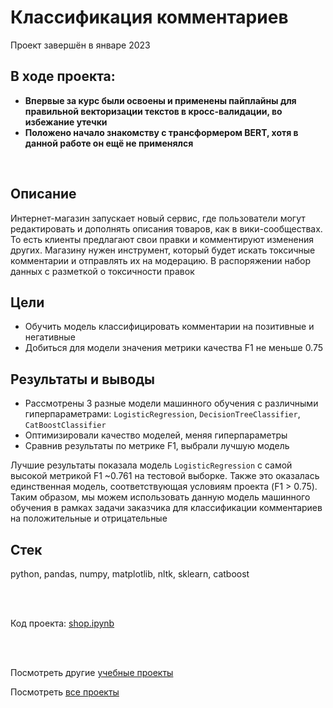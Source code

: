 # Классификация комментариев
Проект завершён в январе 2023

## В ходе проекта:
- **Впервые за курс были освоены и применены пайплайны для правильной векторизации текстов в кросс-валидации, во избежание утечки**
- **Положено начало знакомству с трансформером BERT, хотя в данной работе он ещё не применялся**

<br>

## Описание
Интернет-магазин запускает новый сервис, где пользователи могут редактировать и дополнять описания товаров, как в вики-сообществах. То есть клиенты предлагают свои правки и комментируют изменения других. Магазину нужен инструмент, который будет искать токсичные комментарии и отправлять их на модерацию. В распоряжении набор данных с разметкой о токсичности правок

## Цели
- Обучить модель классифицировать комментарии на позитивные и негативные
- Добиться для модели значения метрики качества F1 не меньше 0.75

## Результаты и выводы 
- Рассмотрены 3 разные модели машинного обучения с различными гиперпараметрами: `LogisticRegression`, `DecisionTreeClassifier`, `CatBoostClassifier`
- Оптимизировали качество моделей, меняя гиперпараметры
- Сравнив результаты по метрике F1, выбрали лучшую модель

Лучшие результаты показала модель `LogisticRegression` с самой высокой метрикой F1 ~0.761 на тестовой выборке. Также это оказалась единственная модель, соответствующая условиям проекта (F1 > 0.75). Таким образом, мы можем использовать данную модель машинного обучения в рамках задачи заказчика для классификации комментариев на положительные и отрицательные

## Стек
python, pandas, numpy, matplotlib, nltk, sklearn, catboost

<br><br>

Код проекта: [shop.ipynb](https://github.com/petrochenkovp/educational_projects/blob/main/ds05_shop/shop.ipynb)

<br><br>

Посмотреть другие [учебные проекты](https://github.com/petrochenkovp/educational_projects)

Посмотреть [все проекты](https://github.com/petrochenkovp/portfolio)

<br><br>

